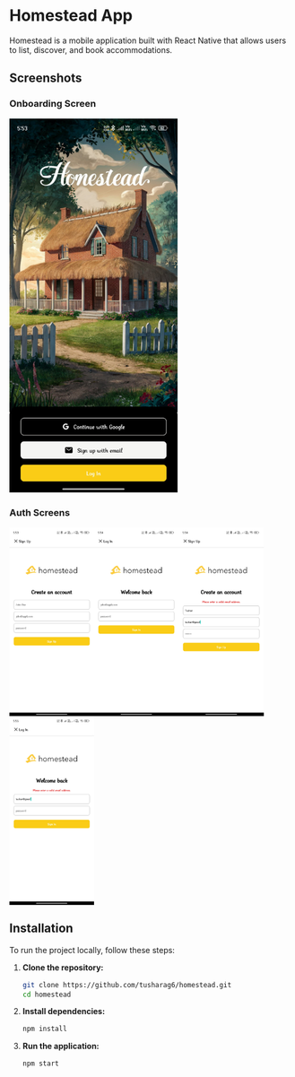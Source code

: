 # Homestead App

Homestead is a mobile application built with React Native that allows users to list, discover, and book accommodations.

## Screenshots

### Onboarding Screen

<img src="assets/screenshots/onboarding.jpg" alt="Onboarding Screen" width="300">

### Auth Screens

<div style="display: flex; flex-wrap: wrap;">
  <img src="assets/screenshots/signup.jpg" alt="Sign Up Screen" width="30%" >
  <img src="assets/screenshots/signin.jpg" alt="Sign In Screen" width="30%" >
  <img src="assets/screenshots/signup-error.jpg" alt="Sign Up Error Screen" width="30%">
  <img src="assets/screenshots/signin-error.jpg" alt="Sign In Error Screen" width="30%">
</div>

## Installation

To run the project locally, follow these steps:

1. **Clone the repository:**

   ```sh
   git clone https://github.com/tusharag6/homestead.git
   cd homestead
   ```

2. **Install dependencies:**

   ```sh
   npm install
   ```

3. **Run the application:**

   ```sh
   npm start
   ```
